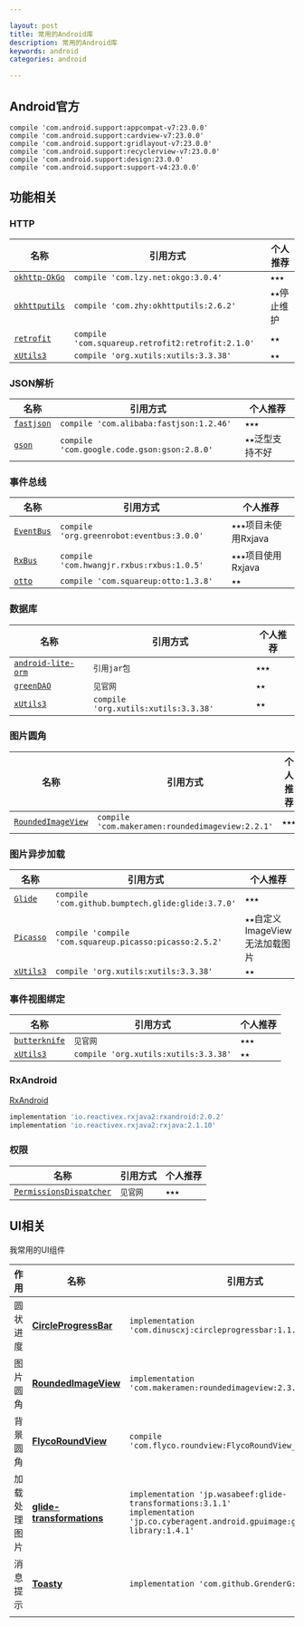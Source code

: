 ```yaml
---

layout: post
title: 常用的Android库
description: 常用的Android库
keywords: android
categories: android

---
```


## Android官方

```
compile 'com.android.support:appcompat-v7:23.0.0'
compile 'com.android.support:cardview-v7:23.0.0'
compile 'com.android.support:gridlayout-v7:23.0.0'
compile 'com.android.support:recyclerview-v7:23.0.0'
compile 'com.android.support:design:23.0.0'
compile 'com.android.support:support-v4:23.0.0'
```



## 功能相关

### HTTP

|名称|引用方式|个人推荐|
|---|---|---|
|[`okhttp-OkGo`](https://github.com/jeasonlzy/okhttp-OkGo)|`compile 'com.lzy.net:okgo:3.0.4'`|`★★★`|
|[`okhttputils`](https://github.com/hongyangAndroid/okhttputils)|`compile 'com.zhy:okhttputils:2.6.2'`|`★★`停止维护|
|[`retrofit`](https://github.com/square/retrofit)|`compile 'com.squareup.retrofit2:retrofit:2.1.0'`|`★★`|
|[`xUtils3`](https://github.com/wyouflf/xUtils3)|`compile 'org.xutils:xutils:3.3.38'`|`★★`|

### JSON解析

|名称|引用方式|个人推荐|
|---|---|---|
|[`fastjson`](https://github.com/alibaba/fastjson)|`compile 'com.alibaba:fastjson:1.2.46'`|`★★★`|
|[`gson`](https://github.com/google/gson)|`compile 'com.google.code.gson:gson:2.8.0'`|`★★`泛型支持不好|

### 事件总线

|名称|引用方式|个人推荐|
|---|---|---|
|[`EventBus`](https://github.com/greenrobot/EventBus)|`compile 'org.greenrobot:eventbus:3.0.0'`|`★★★`项目未使用Rxjava|
|[`RxBus`](https://github.com/AndroidKnife/RxBus)|`compile 'com.hwangjr.rxbus:rxbus:1.0.5'`|`★★★`项目使用Rxjava|
|[`otto`](https://github.com/square/otto)|`compile 'com.squareup:otto:1.3.8'`|`★★`|

### 数据库

|名称|引用方式|个人推荐|
|---|---|---|
|[`android-lite-orm`](https://github.com/litesuits/android-lite-orm)|`引用jar包`|`★★★`|
|[`greenDAO`](https://github.com/greenrobot/greenDAO)|`见官网`|`★★`|
|[`xUtils3`](https://github.com/wyouflf/xUtils3)|`compile 'org.xutils:xutils:3.3.38'`|`★★`|

### 图片圆角

|名称|引用方式|个人推荐|
|---|---|---|
|[`RoundedImageView`](https://github.com/vinc3m1/RoundedImageView)|`compile 'com.makeramen:roundedimageview:2.2.1'`|`★★★`|

### 图片异步加载

|名称|引用方式|个人推荐|
|---|---|---|
|[`Glide`](https://github.com/bumptech/glide)|`compile 'com.github.bumptech.glide:glide:3.7.0'`|`★★★`|
|[`Picasso`](https://github.com/square/picasso)|`compile 'compile 'com.squareup.picasso:picasso:2.5.2'`|`★★`自定义ImageView无法加载图片|
|[`xUtils3`](https://github.com/wyouflf/xUtils3)|`compile 'org.xutils:xutils:3.3.38'`|`★★`|

### 事件视图绑定

|名称|引用方式|个人推荐|
|---|---|---|
|[`butterknife`](https://github.com/JakeWharton/butterknife)|`见官网`|`★★★`|
|[`xUtils3`](https://github.com/wyouflf/xUtils3)|`compile 'org.xutils:xutils:3.3.38'`|`★★`|

### RxAndroid

[RxAndroid](https://github.com/ReactiveX/RxAndroid)

```bash
implementation 'io.reactivex.rxjava2:rxandroid:2.0.2'
implementation 'io.reactivex.rxjava2:rxjava:2.1.10'
```

### 权限

| 名称                                                         | 引用方式 | 个人推荐 |
| ------------------------------------------------------------ | -------- | -------- |
| [`PermissionsDispatcher`](https://github.com/permissions-dispatcher/PermissionsDispatcher) | `见官网` | `★★★`    |

## UI相关

我常用的UI组件

| 作用         | 名称                                                         | 引用方式                                                     |
| ------------ | ------------------------------------------------------------ | ------------------------------------------------------------ |
| 圆状进度     | [**CircleProgressBar**](https://github.com/dinuscxj/CircleProgressBar) | `implementation 'com.dinuscxj:circleprogressbar:1.1.1'`      |
| 图片圆角     | [**RoundedImageView**](https://github.com/vinc3m1/RoundedImageView) | `implementation 'com.makeramen:roundedimageview:2.3.0'`      |
| 背景圆角     | [**FlycoRoundView**](https://github.com/H07000223/FlycoRoundView) | `compile 'com.flyco.roundview:FlycoRoundView_Lib:1.1.4@aar'` |
| 加载处理图片 | [**glide-transformations**](https://github.com/wasabeef/glide-transformations) | `implementation 'jp.wasabeef:glide-transformations:3.1.1'`    <br />`implementation 'jp.co.cyberagent.android.gpuimage:gpuimage-library:1.4.1'` |
| 消息提示     | [**Toasty**](https://github.com/GrenderG/Toasty)             | `implementation 'com.github.GrenderG:Toasty:1.2.8'`          |
|              |                                                              |                                                              |



 